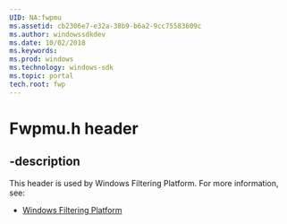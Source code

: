 ```yaml
---
UID: NA:fwpmu
ms.assetid: cb2306e7-e32a-38b9-b6a2-9cc75583609c
ms.author: windowssdkdev
ms.date: 10/02/2018
ms.keywords: 
ms.prod: windows
ms.technology: windows-sdk
ms.topic: portal
tech.root: fwp
---
```


# Fwpmu.h header


## -description


This header is used by Windows Filtering Platform. For more information, see:

- [Windows Filtering Platform](../_fwp)
